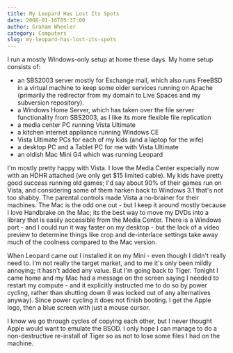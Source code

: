 ```yaml
---
title: My Leopard Has Lost Its Spots
date: 2008-01-16T05:37:00
author: Graham Wheeler
category: Computers
slug: my-leopard-has-lost-its-spots
---
```


I run a mostly Windows-only setup at home these days. My home setup
consists of:

-   an SBS2003 server mostly for Exchange mail, which also runs FreeBSD
    in a virtual machine to keep some older services running on Apache
    (primarily the redirector from my domain to Live Spaces and my
    subversion repository).
-   a Windows Home Server, which has taken over the file server
    functionality from SBS2003, as I like its more flexible file
    replication
-   a media center PC running Vista Ultimate
-   a kitchen internet appliance running Windows CE
-   Vista Ultimate PCs for each of my kids (and a laptop for the wife)
-   a desktop PC and a Tablet PC for me with Vista Ultimate
-   an oldish Mac Mini G4 which was running Leopard

<!-- TEASER_END -->
I'm mostly pretty happy with Vista. I love the Media Center especially
now with an HDHR attached (we only get \$15 limited cable). My kids have
pretty good success running old games; I'd say about 90% of their games
run on Vista, and considering some of them harken back to Windows 3.1
that's not too shabby. The parental controls made Vista a no-brainer for
their machines. The Mac is the odd one out - but I keep it around mostly
because I love Handbrake on the Mac; its the best way to move my DVDs
into a library that is easily accessible from the Media Center. There is
a Windows port - and I could run it way faster on my desktop - but the
lack of a video preview to determine things like crop and de-interlace
settings take away much of the coolness compared to the Mac version.

When Leopard came out I installed it on my Mini - even though I didn't
really need to. I'm not really the target market, and to me it's only
been mildly annoying; it hasn't added any value. But I'm going back to
Tiger. Tonight I came home and my Mac had a message on the screen saying
I needed to restart my compute - and it explicitly instructed me to do
so by power cycling, rather than shutting down (I was locked out of any
alternatives anyway). Since power cycling it does not finish booting. I
get the Apple logo, then a blue screen with just a mouse cursor.

I know we go through cycles of copying each other, but I never thought
Apple would want to emulate the BSOD. I only hope I can manage to do a
non-destructive re-install of Tiger so as not to lose some files I had
on the machine.
